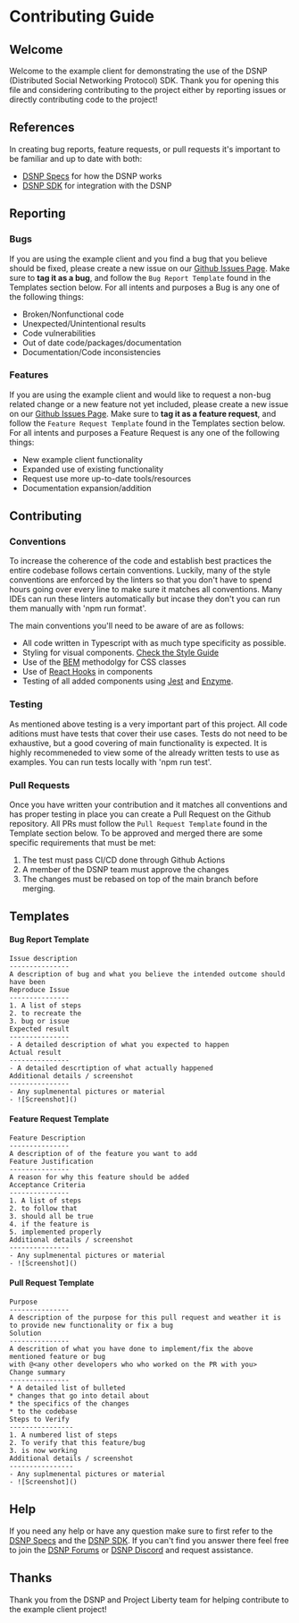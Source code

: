 # Contributing Guide

## Welcome
Welcome to the example client for demonstrating the use of the DSNP (Distributed Social Networking Protocol) SDK. Thank you for opening this file and considering contributing to the project either by reporting issues or directly contributing code to the project!

## References
In creating bug reports, feature requests, or pull requests it's important to be familiar and up to date with both: 
* [DSNP Specs](https://www.google.com/search) for how the DSNP works
* [DSNP SDK](https://www.google.com/search) for integration with the DSNP

## Reporting

### Bugs
If you are using the example client and you find a bug that you believe should be fixed, please create a new issue on our [Github Issues Page](https://www.google.com/search). Make sure to **tag it as a bug**, and follow the `Bug Report Template` found in the Templates section below. For all intents and purposes a Bug is any one of the following things:
* Broken/Nonfunctional code
* Unexpected/Unintentional results
* Code vulnerabilities
* Out of date code/packages/documentation
* Documentation/Code inconsistencies

### Features
If you are using the example client and would like to request a non-bug related change or a new feature not yet included, please create a new issue on our [Github Issues Page](https://www.google.com/search). Make sure to **tag it as a feature request**, and follow the `Feature Request Template` found in the Templates section below. For all intents and purposes a Feature Request is any one of the following things:
* New example client functionality 
* Expanded use of existing functionality
* Request use more up-to-date tools/resources
* Documentation expansion/addition

## Contributing

### Conventions
To increase the coherence of the code and establish best practices the entire codebase follows certain conventions. Luckily, many of the style conventions are enforced by the linters so that you don't have to spend hours going over every line to make sure it matches all conventions. Many IDEs can run these linters automatically but incase they don't you can run them manually with 'npm run format'.

The main conventions you'll need to be aware of are as follows:
* All code written in Typescript with as much type specificity as possible.
* Styling for visual components. [Check the Style Guide](https://www.google.com/search)
* Use of the [BEM](https://en.bem.info/methodology/quick-start/) methodolgy for CSS classes
* Use of [React Hooks](https://reactjs.org/docs/hooks-intro.html) in components
* Testing of all added components using [Jest](https://jestjs.io) and [Enzyme](https://enzymejs.github.io/enzyme/).

### Testing
As mentioned above testing is a very important part of this project. All code aditions must have tests that cover their use cases. Tests do not need to be exhaustive, but a good covering of main functionality is expected. It is highly recommeneded to view some of the already written tests to use as examples. You can run tests locally with 'npm run test'.

### Pull Requests
Once you have written your contribution and it matches all conventions and has proper testing in place you can create a Pull Request on the Github repository. All PRs must follow the `Pull Request Template` found in the Template section below. To be approved and merged there are some specific requirements that must be met:
1. The test must pass CI/CD done through Github Actions
2. A member of the DSNP team must approve the changes
3. The changes must be rebased on top of the main branch before merging.

## Templates

#### Bug Report Template
```
Issue description
---------------
A description of bug and what you believe the intended outcome should have been
Reproduce Issue
---------------
1. A list of steps
2. to recreate the
3. bug or issue
Expected result
---------------
- A detailed description of what you expected to happen
Actual result
---------------
- A detailed descrtiption of what actually happened
Additional details / screenshot
---------------
- Any suplmenental pictures or material
- ![Screenshot]()
```

#### Feature Request Template
```
Feature Description
---------------
A description of of the feature you want to add
Feature Justification
---------------
A reason for why this feature should be added
Acceptance Criteria
---------------
1. A list of steps
2. to follow that 
3. should all be true
4. if the feature is 
5. implemented properly
Additional details / screenshot
---------------
- Any suplmenental pictures or material
- ![Screenshot]()
```

#### Pull Request Template
```
Purpose
---------------
A description of the purpose for this pull request and weather it is to provide new functionality or fix a bug
Solution
---------------
A descrition of what you have done to implement/fix the above mentioned feature or bug
with @<any other developers who who worked on the PR with you>
Change summary
---------------
* A detailed list of bulleted
* changes that go into detail about
* the specifics of the changes
* to the codebase
Steps to Verify
----------------
1. A numbered list of steps
2. To verify that this feature/bug
3. is now working
Additional details / screenshot
----------------
- Any suplmenental pictures or material
- ![Screenshot]()
```

## Help
If you need any help or have any question make sure to first refer to the [DSNP Specs](https://www.google.com/search) and the [DSNP SDK](https://www.google.com/search). If you can't find you answer there feel free to join the [DSNP Forums](https://www.google.com/search) or  [DSNP Discord](https://www.google.com/search) and request assistance.

## Thanks
Thank you from the DSNP and Project Liberty team for helping contribute to the example client project!